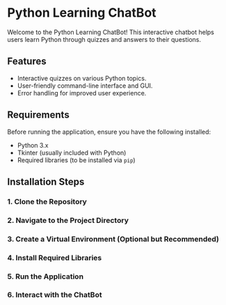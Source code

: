 # Python Learning ChatBot

Welcome to the Python Learning ChatBot! This interactive chatbot helps users learn Python through quizzes and answers to their questions. 

## Features
- Interactive quizzes on various Python topics.
- User-friendly command-line interface and GUI.
- Error handling for improved user experience.

## Requirements
Before running the application, ensure you have the following installed:
- Python 3.x
- Tkinter (usually included with Python)
- Required libraries (to be installed via `pip`)

## Installation Steps

### 1. Clone the Repository

### 2. Navigate to the Project Directory

### 3. Create a Virtual Environment (Optional but Recommended)

### 4. Install Required Libraries

### 5. Run the Application

### 6. Interact with the ChatBot

